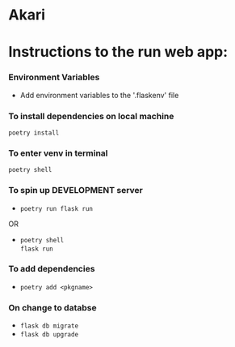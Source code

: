 # Akari

# Instructions to the run web app:

### Environment Variables
- Add environment variables to the '.flaskenv' file

### To install dependencies on local machine
`poetry install`

### To enter venv in terminal
`poetry shell`

### To spin up DEVELOPMENT server
- `poetry run flask run`

OR

- `poetry shell` <br>
`flask run`

### To add dependencies
- `poetry add <pkgname>`

### On change to databse
- `flask db migrate`
- `flask db upgrade`

 
